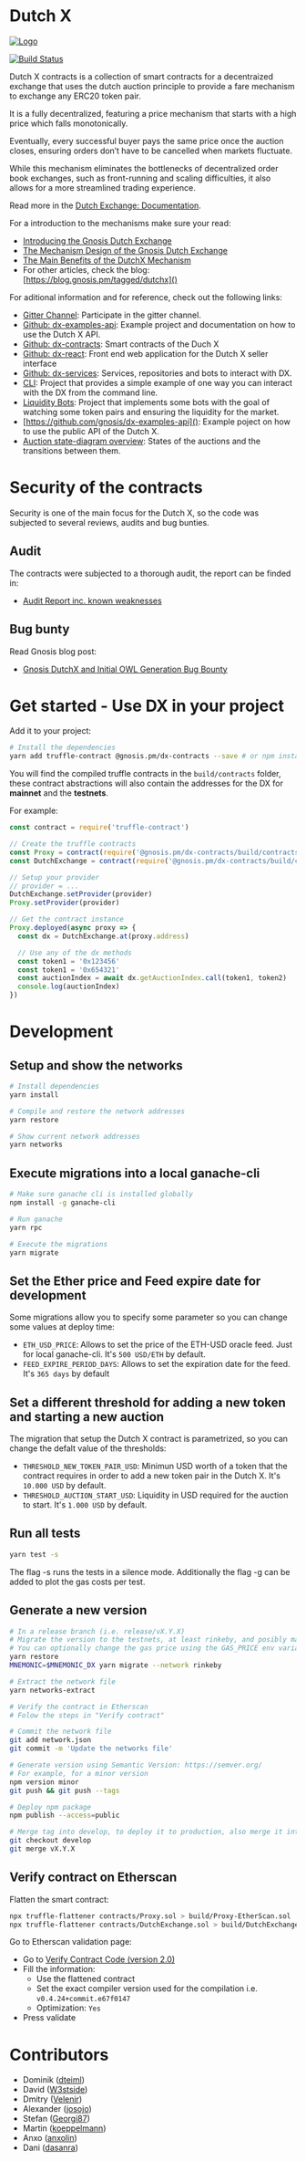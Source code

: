 # Dutch X

[![Logo](https://raw.githubusercontent.com/gnosis/gnosis-contracts/master/assets/logo.png)](https://gnosis.pm/)

[![Build Status](https://travis-ci.org/gnosis/dutch-exchange.svg)](https://travis-ci.org/gnosis/dutch-exchange?branch=SmartContractAudit1.0)

Dutch X contracts is a collection of smart contracts for a decentraized exchange 
that uses the dutch auction principle to provide a fare mechanism to exchange 
any ERC20 token pair.

It is a fully decentralized, featuring a price mechanism that starts with a 
high price which falls monotonically.

Eventually, every successful buyer pays the same price once the auction closes, 
ensuring orders don’t have to be cancelled when markets fluctuate. 

While this mechanism eliminates the bottlenecks of decentralized order book 
exchanges, such as front-running and scaling difficulties, it also allows for a 
more streamlined trading experience.

Read more in the 
[Dutch Exchange: Documentation](https://drive.google.com/file/d/1OojAb6ogvQKVolkGDNVY1Pu74DbTNET6/view).

For a introduction to the mechanisms make sure your read:
* [Introducing the Gnosis Dutch Exchange](https://blog.gnosis.pm/introducing-the-gnosis-dutch-exchange-53bd3d51f9b2)
* [The Mechanism Design of the Gnosis Dutch Exchange](https://blog.gnosis.pm/the-mechanism-design-of-the-gnosis-dutch-exchange-4299a045d523)
* [The Main Benefits of the DutchX Mechanism](https://blog.gnosis.pm/the-main-benefits-of-the-dutchx-mechanism-6fc2ef6ee8b4)
* For other articles, check the blog: [https://blog.gnosis.pm/tagged/dutchx]()

For aditional information and for reference, check out the following 
links:

* [Gitter Channel](https://gitter.im/gnosis/DutchX): Participate in the gitter channel.
* [Github: dx-examples-api](https://github.com/gnosis/dx-examples-api): 
Example project and documentation on how to use the Dutch X API.
* [Github: dx-contracts](https://github.com/gnosis/dx-contracts): Smart 
contracts of the Duch X
* [Github: dx-react](https://github.com/gnosis/dx-react): Front end web 
application for the Dutch X seller interface
* [Github: dx-services](https://github.com/gnosis/dx-services): Services, 
repositories and bots to interact with DX.
* [CLI](https://github.com/gnosis/dx-example-cli-rinkeby): Project that provides
a simple example of one way you can interact with the DX from the command line.
* [Liquidity Bots](https://github.com/gnosis/dx-examples-liquidity-bots): 
Project that implements some bots with the goal of watching some token pairs and
ensuring the liquidity for the market.
* [https://github.com/gnosis/dx-examples-api](): Example poject on how to use 
the public API of the Dutch X.
* [Auction state-diagram overview](https://drive.google.com/file/d/1hWHtf2_GnBhtb85Yj7I7Xe3mF6jPe08U/view):
States of the auctions and the transitions between them.

# Security of the contracts
Security is one of the main focus for the Dutch X, so the code was subjected 
to several reviews, audits and bug bunties.

## Audit
The contracts were subjected to a thorough audit, the report can be finded in:
* [Audit Report inc. known weaknesses](https://drive.google.com/file/d/15aH3edp5IvkMS5R5pjzjg7wj08Vqh9OV/view)

## Bug bunty
Read Gnosis blog post:
* [Gnosis DutchX and Initial OWL Generation Bug Bounty](https://blog.gnosis.pm/gnosis-dutchx-and-initial-owl-generation-bug-bounty-71ba53dfd2db)

# Get started - Use DX in your project
Add it to your project:

```bash
# Install the dependencies
yarn add truffle-contract @gnosis.pm/dx-contracts --save # or npm install @gnosis.pm/dx-contracts --save
```

You will find the compiled truffle contracts in the `build/contracts` folder,
these contract abstractions will also contain the addresses for the DX for 
**mainnet** and the **testnets**.

For example:
```js
const contract = require('truffle-contract')

// Create the truffle contracts
const Proxy = contract(require('@gnosis.pm/dx-contracts/build/contracts/Proxy'))
const DutchExchange = contract(require('@gnosis.pm/dx-contracts/build/contracts/DutchExchange'))

// Setup your provider
// provider = ...
DutchExchange.setProvider(provider)
Proxy.setProvider(provider)

// Get the contract instance
Proxy.deployed(async proxy => {
  const dx = DutchExchange.at(proxy.address)

  // Use any of the dx methods
  const token1 = '0x123456'
  const token1 = '0x654321'
  const auctionIndex = await dx.getAuctionIndex.call(token1, token2)
  console.log(auctionIndex)
})
```

# Development
## Setup and show the networks
```bash
# Install dependencies
yarn install

# Compile and restore the network addresses
yarn restore

# Show current network addresses
yarn networks
```

## Execute migrations into a local ganache-cli
```bash
# Make sure ganache cli is installed globally
npm install -g ganache-cli

# Run ganache
yarn rpc

# Execute the migrations
yarn migrate
```

## Set the Ether price and Feed expire date for development
Some migrations allow you to specify some parameter so you can change some values
at deploy time:
* `ETH_USD_PRICE`: Allows to set the price of the ETH-USD oracle feed. Just for 
  local ganache-cli. It's `500 USD/ETH` by default.
* `FEED_EXPIRE_PERIOD_DAYS`: Allows to set the expiration date for the feed. 
  It's `365 days` by default

## Set a different threshold for adding a new token and starting a new auction
The migration that setup the Dutch X contract is parametrized, so you can 
change the defalt value of the thresholds:
* `THRESHOLD_NEW_TOKEN_PAIR_USD`: Minimun USD worth of a token that the contract
requires in order to add a new token pair in the Dutch X. It's `10.000 USD` by 
default.
* `THRESHOLD_AUCTION_START_USD`: Liquidity in USD required for the auction to
start. It's `1.000 USD` by default.

## Run all tests 
```bash
yarn test -s
```
The flag -s runs the tests in a silence mode. Additionally the flag -g can be added to plot the gas costs per test.


## Generate a new version
```bash
# In a release branch (i.e. release/vX.Y.X)
# Migrate the version to the testnets, at least rinkeby, and posibly mainnet
# You can optionally change the gas price using the GAS_PRICE env variable
yarn restore
MNEMONIC=$MNEMONIC_DX yarn migrate --network rinkeby

# Extract the network file
yarn networks-extract

# Verify the contract in Etherscan
# Folow the steps in "Verify contract"

# Commit the network file
git add network.json
git commit -m 'Update the networks file'

# Generate version using Semantic Version: https://semver.org/
# For example, for a minor version
npm version minor
git push && git push --tags

# Deploy npm package
npm publish --access=public

# Merge tag into develop, to deploy it to production, also merge it into master
git checkout develop
git merge vX.Y.X
```

## Verify contract on Etherscan
Flatten the smart contract:
```bash
npx truffle-flattener contracts/Proxy.sol > build/Proxy-EtherScan.sol
npx truffle-flattener contracts/DutchExchange.sol > build/DutchExchange-EtherScan.sol
```

Go to Etherscan validation page:
* Go to [Verify Contract Code (version 2.0)](https://rinkeby.etherscan.io/verifyContract2?a=)
* Fill the information:
  * Use the flattened contract
  * Set the exact compiler version used for the compilation i.e. `v0.4.24+commit.e67f0147`
  * Optimization: `Yes`
* Press validate

# Contributors
- Dominik ([dteiml](https://github.com/dteiml))
- David ([W3stside](https://github.com/w3stside))
- Dmitry ([Velenir](https://github.com/Velenir))
- Alexander ([josojo](https://github.com/josojo))
- Stefan ([Georgi87](https://github.com/Georgi87))
- Martin ([koeppelmann](https://github.com/koeppelmann))
- Anxo ([anxolin](https://github.com/anxolin))
- Dani ([dasanra](https://github.com/dasanra))

